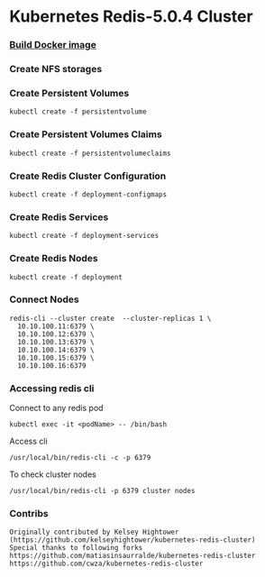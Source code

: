 # Kubernetes Redis-5.0.4 Cluster


### [Build Docker image](README-build-docker.md)


### Create NFS storages


### Create Persistent Volumes

```
kubectl create -f persistentvolume
```

### Create Persistent Volumes Claims

```
kubectl create -f persistentvolumeclaims
```

### Create Redis Cluster Configuration

```
kubectl create -f deployment-configmaps
```

### Create Redis Services

```
kubectl create -f deployment-services
```

### Create Redis Nodes

```
kubectl create -f deployment
```

### Connect Nodes


```
redis-cli --cluster create  --cluster-replicas 1 \
  10.10.100.11:6379 \
  10.10.100.12:6379 \
  10.10.100.13:6379 \
  10.10.100.14:6379 \
  10.10.100.15:6379 \
  10.10.100.16:6379
```

### Accessing redis cli

Connect to any redis pod
```
kubectl exec -it <podName> -- /bin/bash
```
Access cli
```
/usr/local/bin/redis-cli -c -p 6379
```
To check cluster nodes
```
/usr/local/bin/redis-cli -p 6379 cluster nodes
```


### Contribs

```
Originally contributed by Kelsey Hightower (https://github.com/kelseyhightower/kubernetes-redis-cluster)
Special thanks to following forks
https://github.com/matiasinsaurralde/kubernetes-redis-cluster
https://github.com/cwza/kubernetes-redis-cluster
```
